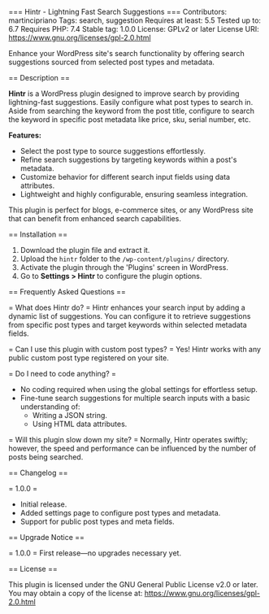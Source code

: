 === Hintr - Lightning Fast Search Suggestions ===
Contributors: martincipriano
Tags: search, suggestion
Requires at least: 5.5
Tested up to: 6.7
Requires PHP: 7.4
Stable tag: 1.0.0
License: GPLv2 or later
License URI: https://www.gnu.org/licenses/gpl-2.0.html

Enhance your WordPress site's search functionality by offering search suggestions sourced from selected post types and metadata.

== Description ==

**Hintr** is a WordPress plugin designed to improve search by providing lightning-fast suggestions.
Easily configure what post types to search in. Aside from searching the keyword from the post title, configure to search the keyword in specific post metadata like price, sku, serial number, etc.

**Features:**
- Select the post type to source suggestions effortlessly.
- Refine search suggestions by targeting keywords within a post's metadata.
- Customize behavior for different search input fields using data attributes.
- Lightweight and highly configurable, ensuring seamless integration.

This plugin is perfect for blogs, e-commerce sites, or any WordPress site that can benefit from enhanced search capabilities.

== Installation ==

1. Download the plugin file and extract it.
2. Upload the `hintr` folder to the `/wp-content/plugins/` directory.
3. Activate the plugin through the 'Plugins' screen in WordPress.
4. Go to **Settings > Hintr** to configure the plugin options.

== Frequently Asked Questions ==

= What does Hintr do? =
Hintr enhances your search input by adding a dynamic list of suggestions. You can configure it to retrieve suggestions from specific post types and target keywords within selected metadata fields.

= Can I use this plugin with custom post types? =
Yes! Hintr works with any public custom post type registered on your site.

= Do I need to code anything? =
- No coding required when using the global settings for effortless setup.
- Fine-tune search suggestions for multiple search inputs with a basic understanding of:
  - Writing a JSON string.
  - Using HTML data attributes.

= Will this plugin slow down my site? =
Normally, Hintr operates swiftly; however, the speed and performance can be influenced by the number of posts being searched.

== Changelog ==

= 1.0.0 =
* Initial release.
* Added settings page to configure post types and metadata.
* Support for public post types and meta fields.

== Upgrade Notice ==

= 1.0.0 =
First release—no upgrades necessary yet.

== License ==

This plugin is licensed under the GNU General Public License v2.0 or later.  
You may obtain a copy of the license at: https://www.gnu.org/licenses/gpl-2.0.html
